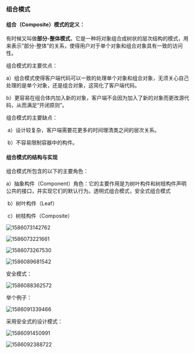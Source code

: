 ### 组合模式

#### 组合（Composite）模式的定义：

​	有时候又叫做**部分-整体模式**，它是一种将对象组合成树状的层次结构的模式，用来表示”部分-整体“的关系，使得用户对于单个对象和组合对象具有一致的访问性。

组合模式的主要优点：

​	a）组合模式使得客户端代码可以一致的处理单个对象和组合对象，无须关心自己处理的是单个对象，还是组合对象，这简化了客户端代码。

​	b）更容易在组合体内加入新的对象，客户端不会因为加入了新的对象而更改源代码，从而满足“开闭原则”。

组合模式的主要缺点：

​	a）设计较复杂，客户端需要花更多的时间理清类之间的层次关系。

​	b）不容易限制容器中的构件。

#### 组合模式的结构与实现

组合模式所包含的以下的主要角色：

​	a）抽象构件（Component）角色：它的主要作用是为树叶构件和树枝构件声明公共的接口，并实现它们的默认行为。透明式组合模式，安全式组合模式

​	b）树叶构件（Leaf）

​	c）树枝构件（Composite）

![1586073142762](C:\Users\123\AppData\Roaming\Typora\typora-user-images\1586073142762.png)

![1586073221661](C:\Users\123\AppData\Roaming\Typora\typora-user-images\1586073221661.png)

![1586073267530](C:\Users\123\AppData\Roaming\Typora\typora-user-images\1586073267530.png)

![1586089681542](C:\Users\123\AppData\Roaming\Typora\typora-user-images\1586089681542.png)

安全模式：

![1586088362572](C:\Users\123\AppData\Roaming\Typora\typora-user-images\1586088362572.png)

举个例子：

![1586091339466](C:\Users\123\AppData\Roaming\Typora\typora-user-images\1586091339466.png)



采用安全式的设计模式：

![1586091450991](C:\Users\123\AppData\Roaming\Typora\typora-user-images\1586091450991.png)

![1586092388722](C:\Users\123\AppData\Roaming\Typora\typora-user-images\1586092388722.png)